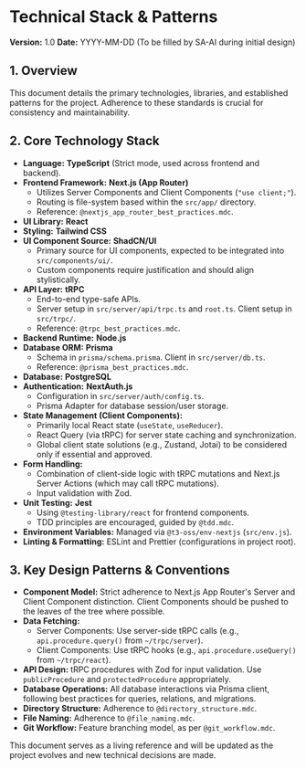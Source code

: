 # Technical Stack & Patterns

**Version:** 1.0
**Date:** YYYY-MM-DD (To be filled by SA-AI during initial design)

## 1. Overview
This document details the primary technologies, libraries, and established patterns for the project. Adherence to these standards is crucial for consistency and maintainability.

## 2. Core Technology Stack

*   **Language:** **TypeScript** (Strict mode, used across frontend and backend).
*   **Frontend Framework:** **Next.js (App Router)**
    *   Utilizes Server Components and Client Components (`"use client;"`).
    *   Routing is file-system based within the `src/app/` directory.
    *   Reference: `@nextjs_app_router_best_practices.mdc`.
*   **UI Library:** **React**
*   **Styling:** **Tailwind CSS**
*   **UI Component Source:** **ShadCN/UI**
    *   Primary source for UI components, expected to be integrated into `src/components/ui/`.
    *   Custom components require justification and should align stylistically.
*   **API Layer:** **tRPC**
    *   End-to-end type-safe APIs.
    *   Server setup in `src/server/api/trpc.ts` and `root.ts`. Client setup in `src/trpc/`.
    *   Reference: `@trpc_best_practices.mdc`.
*   **Backend Runtime:** **Node.js**
*   **Database ORM:** **Prisma**
    *   Schema in `prisma/schema.prisma`. Client in `src/server/db.ts`.
    *   Reference: `@prisma_best_practices.mdc`.
*   **Database:** **PostgreSQL**
*   **Authentication:** **NextAuth.js**
    *   Configuration in `src/server/auth/config.ts`.
    *   Prisma Adapter for database session/user storage.
*   **State Management (Client Components):**
    *   Primarily local React state (`useState`, `useReducer`).
    *   React Query (via tRPC) for server state caching and synchronization.
    *   Global client state solutions (e.g., Zustand, Jotai) to be considered only if essential and approved.
*   **Form Handling:**
    *   Combination of client-side logic with tRPC mutations and Next.js Server Actions (which may call tRPC mutations).
    *   Input validation with Zod.
*   **Unit Testing:** **Jest**
    *   Using `@testing-library/react` for frontend components.
    *   TDD principles are encouraged, guided by `@tdd.mdc`.
*   **Environment Variables:** Managed via `@t3-oss/env-nextjs` (`src/env.js`).
*   **Linting & Formatting:** ESLint and Prettier (configurations in project root).

## 3. Key Design Patterns & Conventions

*   **Component Model:** Strict adherence to Next.js App Router's Server and Client Component distinction. Client Components should be pushed to the leaves of the tree where possible.
*   **Data Fetching:**
    *   Server Components: Use server-side tRPC calls (e.g., `api.procedure.query()` from `~/trpc/server`).
    *   Client Components: Use tRPC hooks (e.g., `api.procedure.useQuery()` from `~/trpc/react`).
*   **API Design:** tRPC procedures with Zod for input validation. Use `publicProcedure` and `protectedProcedure` appropriately.
*   **Database Operations:** All database interactions via Prisma client, following best practices for queries, relations, and migrations.
*   **Directory Structure:** Adherence to `@directory_structure.mdc`.
*   **File Naming:** Adherence to `@file_naming.mdc`.
*   **Git Workflow:** Feature branching model, as per `@git_workflow.mdc`.

This document serves as a living reference and will be updated as the project evolves and new technical decisions are made.